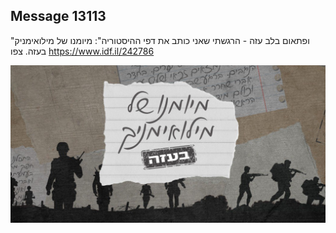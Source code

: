 ## Message 13113

"ופתאום בלב עזה - הרגשתי שאני כותב את דפי ההיסטוריה":
מיומנו של מילואימניק בעזה. צפו
https://www.idf.il/242786

![Photo](13113/13113_photo.jpg)
